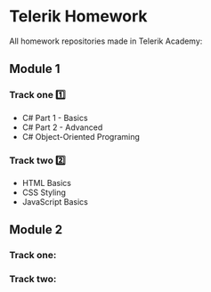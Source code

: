 # Telerik Homework

All homework repositories made in Telerik Academy:

## Module 1

### Track one :one:
- C# Part 1 - Basics
- C# Part 2 - Advanced
- C# Object-Oriented Programing

### Track two :two:
- HTML Basics
- CSS Styling
- JavaScript Basics

## Module 2

### Track one:

### Track two: